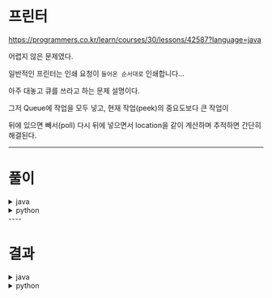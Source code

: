 # 프린터
https://programmers.co.kr/learn/courses/30/lessons/42587?language=java

어렵지 않은 문제였다.

일반적인 프린터는 인쇄 요청이 `들어온 순서대로` 인쇄합니다...

아주 대놓고 큐를 쓰라고 하는 문제 설명이다.

그저 Queue에 작업을 모두 넣고, 현재 작업(peek)의 중요도보다 큰 작업이

뒤에 있으면 빼서(poll) 다시 뒤에 넣으면서 location을 같이 계산하며 추적하면 간단히 해결된다.

----

# 풀이

<details>
<summary>java</summary>

```java
import java.util.*;

class Solution {
    public int solution(int[] priorities, int location) {
        int answer = 0;
        
        Queue<Integer> queue = new LinkedList<>();
        
        for (int p : priorities) {
            queue.offer(p);
        }
        
        while(!queue.isEmpty()) {
            
            if (isPeekMostImportant(queue)) {
                queue.poll();
                answer++;
                
                if (location == 0) break;
                
                location = moveLocation(location, queue.size());                
                continue;
            }
            
            int peek = queue.poll();
            queue.offer(peek);
            location = moveLocation(location, queue.size());
        }        
        
        return answer;
    }
    
    private boolean isPeekMostImportant(Queue<Integer> queue) {
        if (queue == null || queue.isEmpty()) {
            return false;
        }
        
        int max = Collections.max(queue);
        int peek = queue.peek();
        
        if (peek < max) {
            return false;
        }
        
        return true;
    }
    
    private int moveLocation(int location, int maxLength) {
        location -= 1;
        
        if (location < 0) {
            location = maxLength -1;
        }
        
        return location;
    }
}
```
</details>

<details>
<summary>python</summary>

```python
def solution(priorities: list, location: int):
    desc_sorted = priorities.copy()
    desc_sorted.sort(reverse=True)

    cnt = 0

    while len(priorities) > 0:
        first = priorities.pop(0)

        if first >= desc_sorted[0]:
            cnt += 1
            if location == 0:
                return cnt
            desc_sorted.pop(0)
        else:
            priorities.append(first)
        location -= 1
        if location < 0:
            location = len(priorities) - 1

    return cnt
```
</details>
----

# 결과
<details>
<summary>java</summary>
<div id="output" class="console-output tab-pane fade in active show"><pre class="console-content"><div></div><div class="console-heading">채점을 시작합니다.</div><div class="console-message">정확성  테스트</div><table class="console-test-group" data-category="correctness"><tbody><tr data-testcase-id="32611"><td valign="top" class="td-label">테스트 1 <span>〉</span></td><td class="result passed">통과 (1.08ms, 73MB)</td></tr><tr data-testcase-id="32612"><td valign="top" class="td-label">테스트 2 <span>〉</span></td><td class="result passed">통과 (3.26ms, 79.8MB)</td></tr><tr data-testcase-id="32613"><td valign="top" class="td-label">테스트 3 <span>〉</span></td><td class="result passed">통과 (0.83ms, 66.4MB)</td></tr><tr data-testcase-id="32614"><td valign="top" class="td-label">테스트 4 <span>〉</span></td><td class="result passed">통과 (0.77ms, 72.5MB)</td></tr><tr data-testcase-id="32615"><td valign="top" class="td-label">테스트 5 <span>〉</span></td><td class="result passed">통과 (0.27ms, 77.5MB)</td></tr><tr data-testcase-id="32616"><td valign="top" class="td-label">테스트 6 <span>〉</span></td><td class="result passed">통과 (1.18ms, 70.6MB)</td></tr><tr data-testcase-id="32617"><td valign="top" class="td-label">테스트 7 <span>〉</span></td><td class="result passed">통과 (1.03ms, 73.9MB)</td></tr><tr data-testcase-id="32618"><td valign="top" class="td-label">테스트 8 <span>〉</span></td><td class="result passed">통과 (3.63ms, 78.9MB)</td></tr><tr data-testcase-id="32619"><td valign="top" class="td-label">테스트 9 <span>〉</span></td><td class="result passed">통과 (0.47ms, 75.2MB)</td></tr><tr data-testcase-id="32620"><td valign="top" class="td-label">테스트 10 <span>〉</span></td><td class="result passed">통과 (1.14ms, 78MB)</td></tr><tr data-testcase-id="32621"><td valign="top" class="td-label">테스트 11 <span>〉</span></td><td class="result passed">통과 (2.15ms, 73.9MB)</td></tr><tr data-testcase-id="32622"><td valign="top" class="td-label">테스트 12 <span>〉</span></td><td class="result passed">통과 (0.63ms, 77.9MB)</td></tr><tr data-testcase-id="32623"><td valign="top" class="td-label">테스트 13 <span>〉</span></td><td class="result passed">통과 (2.14ms, 78.8MB)</td></tr><tr data-testcase-id="32624"><td valign="top" class="td-label">테스트 14 <span>〉</span></td><td class="result passed">통과 (0.20ms, 76.9MB)</td></tr><tr data-testcase-id="32625"><td valign="top" class="td-label">테스트 15 <span>〉</span></td><td class="result passed">통과 (0.33ms, 74.5MB)</td></tr><tr data-testcase-id="32626"><td valign="top" class="td-label">테스트 16 <span>〉</span></td><td class="result passed">통과 (0.75ms, 78.3MB)</td></tr><tr data-testcase-id="32627"><td valign="top" class="td-label">테스트 17 <span>〉</span></td><td class="result passed">통과 (3.14ms, 79.5MB)</td></tr><tr data-testcase-id="32628"><td valign="top" class="td-label">테스트 18 <span>〉</span></td><td class="result passed">통과 (0.40ms, 75.8MB)</td></tr><tr data-testcase-id="32629"><td valign="top" class="td-label">테스트 19 <span>〉</span></td><td class="result passed">통과 (2.26ms, 69.7MB)</td></tr><tr data-testcase-id="32630"><td valign="top" class="td-label">테스트 20 <span>〉</span></td><td class="result passed">통과 (0.84ms, 76.8MB)</td></tr></tbody></table><div class="console-heading">채점 결과</div><div class="console-message">정확성: 100.0</div><div class="console-message">합계: 100.0 / 100.0</div></pre></div>
</details>

<details>
<summary>python</summary>
<pre class="console-content"><div></div><div class="console-heading">채점을 시작합니다.</div><div class="console-message">정확성  테스트</div><table class="console-test-group" data-category="correctness"><tbody><tr data-testcase-id="32611"><td valign="top" class="td-label">테스트 1 <span>〉</span></td><td class="result passed">통과 (0.04ms, 10.2MB)</td></tr><tr data-testcase-id="32612"><td valign="top" class="td-label">테스트 2 <span>〉</span></td><td class="result passed">통과 (0.22ms, 10.2MB)</td></tr><tr data-testcase-id="32613"><td valign="top" class="td-label">테스트 3 <span>〉</span></td><td class="result passed">통과 (0.02ms, 9.93MB)</td></tr><tr data-testcase-id="32614"><td valign="top" class="td-label">테스트 4 <span>〉</span></td><td class="result passed">통과 (0.01ms, 10.2MB)</td></tr><tr data-testcase-id="32615"><td valign="top" class="td-label">테스트 5 <span>〉</span></td><td class="result passed">통과 (0.00ms, 10.1MB)</td></tr><tr data-testcase-id="32616"><td valign="top" class="td-label">테스트 6 <span>〉</span></td><td class="result passed">통과 (0.03ms, 10MB)</td></tr><tr data-testcase-id="32617"><td valign="top" class="td-label">테스트 7 <span>〉</span></td><td class="result passed">통과 (0.02ms, 10.2MB)</td></tr><tr data-testcase-id="32618"><td valign="top" class="td-label">테스트 8 <span>〉</span></td><td class="result passed">통과 (0.13ms, 9.93MB)</td></tr><tr data-testcase-id="32619"><td valign="top" class="td-label">테스트 9 <span>〉</span></td><td class="result passed">통과 (0.01ms, 10.2MB)</td></tr><tr data-testcase-id="32620"><td valign="top" class="td-label">테스트 10 <span>〉</span></td><td class="result passed">통과 (0.04ms, 9.93MB)</td></tr><tr data-testcase-id="32621"><td valign="top" class="td-label">테스트 11 <span>〉</span></td><td class="result passed">통과 (0.08ms, 10.1MB)</td></tr><tr data-testcase-id="32622"><td valign="top" class="td-label">테스트 12 <span>〉</span></td><td class="result passed">통과 (0.01ms, 10MB)</td></tr><tr data-testcase-id="32623"><td valign="top" class="td-label">테스트 13 <span>〉</span></td><td class="result passed">통과 (0.07ms, 10.1MB)</td></tr><tr data-testcase-id="32624"><td valign="top" class="td-label">테스트 14 <span>〉</span></td><td class="result passed">통과 (0.00ms, 10.1MB)</td></tr><tr data-testcase-id="32625"><td valign="top" class="td-label">테스트 15 <span>〉</span></td><td class="result passed">통과 (0.01ms, 10.2MB)</td></tr><tr data-testcase-id="32626"><td valign="top" class="td-label">테스트 16 <span>〉</span></td><td class="result passed">통과 (0.02ms, 10MB)</td></tr><tr data-testcase-id="32627"><td valign="top" class="td-label">테스트 17 <span>〉</span></td><td class="result passed">통과 (0.11ms, 10.1MB)</td></tr><tr data-testcase-id="32628"><td valign="top" class="td-label">테스트 18 <span>〉</span></td><td class="result passed">통과 (0.02ms, 10.4MB)</td></tr><tr data-testcase-id="32629"><td valign="top" class="td-label">테스트 19 <span>〉</span></td><td class="result passed">통과 (0.07ms, 10.1MB)</td></tr><tr data-testcase-id="32630"><td valign="top" class="td-label">테스트 20 <span>〉</span></td><td class="result passed">통과 (0.03ms, 10.2MB)</td></tr></tbody></table><div class="console-heading">채점 결과</div><div class="console-message">정확성: 100.0</div><div class="console-message">합계: 100.0 / 100.0</div></pre>
</details>
